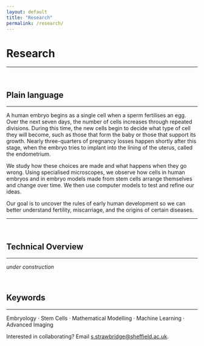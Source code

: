```yaml
---
layout: default
title: "Research"
permalink: /research/
---
```


# **Research**

---

<br>

## Plain language

---

A human embryo begins as a single cell when a sperm fertilises an egg.
Over the next seven days, the number of cells increases through repeated divisions.
During this time, the new cells begin to decide what type of cell they will become, such as those that form the baby or those that support its growth.
Nearly three-quarters of pregnancy losses happen shortly after this stage, when the embryo tries to implant into the lining of the uterus, called the endometrium.

We study how these choices are made and what happens when they go wrong.
Using specialised microscopes, we observe how cells in human embryos and in embryo models made from stem cells arrange themselves and change over time.
We then use computer models to test and refine our ideas.

Our goal is to uncover the rules of early human development so we can better understand fertility, miscarriage, and the origins of certain diseases.  

---

<br>

## Technical Overview

---

*under construction*

<br>

## Keywords

---

Embryology · Stem Cells · Mathematical Modelling · Machine Learning · Advanced Imaging

<p class="mt-6">Interested in collaborating? Email <a href="mailto:s.strawbridge@sheffield.ac.uk">s.strawbridge@sheffield.ac.uk</a>.</p>
